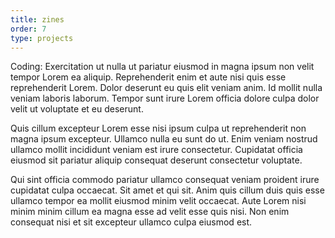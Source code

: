 ```yaml
---
title: zines
order: 7
type: projects
---
```


Coding: Exercitation ut nulla ut pariatur eiusmod in magna ipsum non velit tempor Lorem ea aliquip. Reprehenderit enim et aute nisi quis esse reprehenderit Lorem. Dolor deserunt eu quis elit veniam anim. Id mollit nulla veniam laboris laborum. Tempor sunt irure Lorem officia dolore culpa dolor velit ut voluptate et eu deserunt.

<!-- end -->

Quis cillum excepteur Lorem esse nisi ipsum culpa ut reprehenderit non magna ipsum excepteur. Ullamco nulla eu sunt do ut. Enim veniam nostrud ullamco mollit incididunt veniam est irure consectetur. Cupidatat officia eiusmod sit pariatur aliquip consequat deserunt consectetur voluptate.

Qui sint officia commodo pariatur ullamco consequat veniam proident irure cupidatat culpa occaecat. Sit amet et qui sit. Anim quis cillum duis quis esse ullamco tempor ea mollit eiusmod minim velit occaecat. Aute Lorem nisi minim minim cillum ea magna esse ad velit esse quis nisi. Non enim consequat nisi et sit excepteur ullamco culpa eiusmod est.